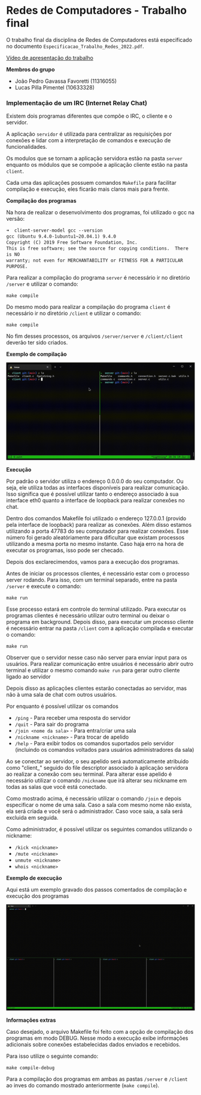 # Redes de Computadores - Trabalho final

O trabalho final da disciplina de Redes de Computadores está especificado no documento `Especificacao_Trabalho_Redes_2022.pdf`.

[Vídeo de apresentação do trabalho](https://drive.google.com/file/d/1uCw2Tvrw0r2seCpJHU83j_YFdp3WFSQ4/view?usp=sharing)

**Membros do grupo**
- João Pedro Gavassa Favoretti (11316055)
- Lucas Pilla Pimentel (10633328)

### Implementação de um IRC (Internet Relay Chat)

Existem dois programas diferentes que compõe o IRC, o cliente e o servidor.

A aplicação `servidor` é utilizada para centralizar as requisições por conexões e lidar com a interpretação de comandos e execução de funcionalidades.

Os modulos que se tornam a aplicação servidora estão na pasta `server` enquanto os módulos que se compoõe a aplicação cliente estão na pasta `client`.

Cada uma das aplicações possuem comandos `Makefile` para facilitar compilação e execução, eles ficarão mais claros mais para frente.

**Compilação dos programas**

Na hora de realizar o desenvolvimento dos programas, foi utilizado o gcc na versão:

```
➜  client-server-model gcc --version
gcc (Ubuntu 9.4.0-1ubuntu1~20.04.1) 9.4.0
Copyright (C) 2019 Free Software Foundation, Inc.
This is free software; see the source for copying conditions.  There is NO
warranty; not even for MERCHANTABILITY or FITNESS FOR A PARTICULAR PURPOSE.
```

Para realizar a compilação do programa `server` é necessário ir no diretório `/server` e utilizar o comando:

```
make compile
```

Do mesmo modo para realizar a compilação do programa `client` é necessário ir no diretório `/client` e utilizar o comando:

```
make compile
```

No fim desses processos, os arquivos `/server/server` e `/client/client` deverão ter sido criados.

**Exemplo de compilação**

![Exemplo compilação](./exemplo-compilacao.gif)

**Execução**

Por padrão o servidor utiliza o endereço 0.0.0.0 do seu computador. Ou seja, ele utiliza todas as interfaces disponíveis para realizar comunicação. Isso significa que é possível utilizar tanto o endereço associado à sua interface eth0 quanto a interface de loopback para realizar conexôes no chat.

Dentro dos comandos Makefile foi utilizado o endereço 127.0.0.1 (provido pela interface de loopback) para realizar as conexões. Além disso estamos utilizando a porta 47783 do seu computador para realizar conexões. Esse número foi gerado aleatóriamente para dificultar que existam processos utilizando a mesma porta no mesmo instante. Caso haja erro na hora de executar os programas, isso pode ser checado.

Depois dos exclarecimendos, vamos para a execução dos programas.

Antes de iniciar os processos clientes, é necessário estar com o processo server rodando. Para isso, com um terminal separado, entre na pasta `/server` e execute o comando:

```
make run
```

Esse processo estará em controle do terminal utilizado. Para executar os programas clientes é necessário utilizar outro terminal ou deixar o programa em background. Depois disso, para executar um processo cliente é necessário entrar na pasta `/client` com a aplicação compilada e executar o comando:

```
make run
```

Observer que o servidor nesse caso não server para enviar input para os usuários. Para realizar comunicação entre usuários é necessário abrir outro terminal e utilizar o mesmo comando `make run` para gerar outro cliente ligado ao servidor

Depois disso as aplicações clientes estarão conectadas ao servidor, mas não à uma sala de chat com outros usuários.

Por enquanto é possível utilizar os comandos

- `/ping` - Para receber uma resposta do servidor
- `/quit` - Para sair do programa
- `/join <nome da sala>` - Para entra/criar uma sala
- `/nickname <nickname>` - Para trocar de apelido
- `/help` - Para exibir todos os comandos suportados pelo servidor (incluindo os comandos voltados para usuários administradores da sala)

Ao se conectar ao servidor, o seu apelido será automaticamente atribuido como "client_" seguido do file descriptor associado à aplicação servidora ao realizar a conexão com seu terminal. Para alterar esse apelido é necessário utilizar o comando `/nickname` que irá alterar seu nickname em todas as salas que você está conectado.

Como mostrado acima, é necessário utilizar o comando `/join` e depois especificar o nome de uma sala. Caso a sala com mesmo nome não exista, ela será criada e você será o administrador. Caso voce saia, a sala será excluida em seguida.

Como administrador, é possível utilizar os seguintes comandos utilizando o nickname:

- `/kick <nickname>`
- `/mute <nickname>`
- `unmute <nickname>`
- `whois <nickname>`

**Exemplo de execução**

Aqui está um exemplo gravado dos passos comentados de compilação e execução dos programas

![Exemplo execução](./exemplo-execucao.gif)

**Informações extras**

Caso desejado, o arquivo Makefile foi feito com a opção de compilação dos programas em modo DEBUG. Nesse modo a execução exibe informações adicionais sobre conexões estabelecidas dados enviados e recebidos.

Para isso utilize o seguinte comando:

```
make compile-debug
```

Para a compilação dos programas em ambas as pastas `/server` e `/client` ao inves do comando mostrado anteriormente (`make compile`).

